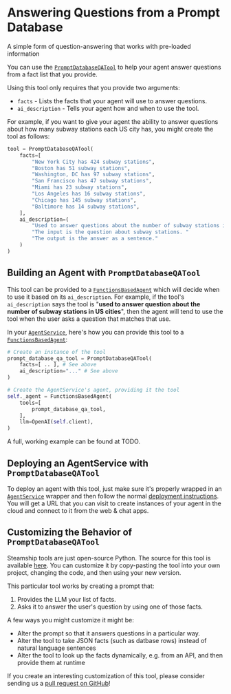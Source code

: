# Answering Questions from a Prompt Database

A simple form of question-answering that works with pre-loaded information

You can use the [`PromptDatabaseQATool`](https://github.com/steamship-core/python-client/blob/main/src/steamship/agents/tools/question_answering/prompt_database_question_answerer.py) to help your agent answer questions from a fact list that you provide.

Using this tool only requires that you provide two arguments:

- `facts` - Lists the facts that your agent will use to answer questions.
- `ai_description` - Tells your agent how and when to use the tool.

For example, if you want to give your agent the ability to answer questions about how many subway stations each US city has, you might create the tool as follows:

```python
tool = PromptDatabaseQATool(
    facts=[
        "New York City has 424 subway stations",
        "Boston has 51 subway stations",
        "Washington, DC has 97 subway stations",
        "San Francisco has 47 subway stations",
        "Miami has 23 subway stations",
        "Los Angeles has 16 subway stations",
        "Chicago has 145 subway stations",
        "Baltimore has 14 subway stations",
    ],
    ai_description=(
        "Used to answer questions about the number of subway stations in US cities. "
        "The input is the question about subway stations. "
        "The output is the answer as a sentence."
    )
)
```

## Building an Agent with `PromptDatabaseQATool`

This tool can be provided to a [`FunctionsBasedAgent`](https://github.com/steamship-core/python-client/blob/main/src/steamship/agents/functional/functions_based.py) which will decide when to use it based on its `ai_description`.
For example, if the tool's `ai_description` says the tool is "**used to answer question about the number of subway stations in US cities**", then the agent will tend to use the tool when the user asks a question that matches that use.

In your [`AgentService`](/agent-guidebook/core-concepts/api-py), here's how you can provide this tool to a [`FunctionsBasedAgent`](https://github.com/steamship-core/python-client/blob/main/src/steamship/agents/functional/functions_based.py):

```python
# Create an instance of the tool
prompt_database_qa_tool = PromptDatabaseQATool(
    facts=[ .. ], # See above
    ai_description="..." # See above
)

# Create the AgentService's agent, providing it the tool
self._agent = FunctionsBasedAgent(
    tools=[
        prompt_database_qa_tool,
    ],
    llm=OpenAI(self.client),
)
```

A full, working example can be found at TODO.

## Deploying an AgentService with `PromptDatabaseQATool`

To deploy an agent with this tool, just make sure it's properly wrapped in an [`AgentService`](/agent-guidebook/core-concepts/api-py) wrapper and then follow the normal [deployment instructions](/agent-guidebook/getting-started/deploy-your-agent).
You will get a URL that you can visit to create instances of your agent in the cloud and connect to it from the web & chat apps.

## Customizing the Behavior of `PromptDatabaseQATool`

Steamship tools are just open-source Python.
The source for this tool is available [here](https://github.com/steamship-core/python-client/blob/main/src/steamship/agents/tools/question_answering/prompt_database_question_answerer.py).
You can customize it by copy-pasting the tool into your own project, changing the code, and then using your new version.

This particular tool works by creating a prompt that:

1. Provides the LLM your list of facts.
2. Asks it to answer the user's question by using one of those facts.

A few ways you might customize it might be:

- Alter the prompt so that it answers questions in a particular way.
- Alter the tool to take JSON facts (such as datbase rows) instead of natural language sentences
- Alter the tool to look up the facts dynamically, e.g. from an API, and then provide them at runtime

If you create an interesting customization of this tool, please consider sending us a [pull request on GitHub](https://github.com/steamship-core/python-client)!
